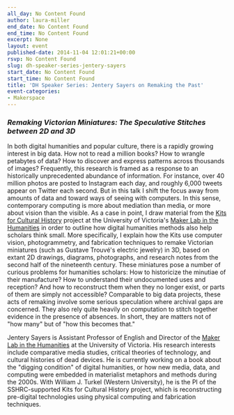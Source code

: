 ```yaml
---
all_day: No Content Found
author: laura-miller
end_date: No Content Found
end_time: No Content Found
excerpt: None
layout: event
published-date: 2014-11-04 12:01:21+00:00
rsvp: No Content Found
slug: dh-speaker-series-jentery-sayers
start_date: No Content Found
start_time: No Content Found
title: 'DH Speaker Series: Jentery Sayers on Remaking the Past'
event-categories:
- Makerspace
---
```


### _Remaking Victorian Miniatures: The Speculative Stitches between 2D and 3D_


In both digital humanities and popular culture, there is a rapidly growing interest in big data. How not to read a million books? How to wrangle petabytes of data? How to discover and express patterns across thousands of images? Frequently, this research is framed as a response to an historically unprecedented abundance of information. For instance, over 40 million photos are posted to Instagram each day, and roughly 6,000 tweets appear on Twitter each second. But in this talk I shift the focus away from amounts of data and toward ways of seeing with computers. In this sense, contemporary computing is more about mediation than media, or more about vision than the visible. As a case in point, I draw material from the [Kits for Cultural History](http://maker.uvic.ca/kitsposter/) project at the University of Victoria's [Maker Lab in the Humanities](http://maker.uvic.ca/) in order to outline how digital humanities methods also help scholars think small. More specifically, I explain how the Kits use computer vision, photogrammetry, and fabrication techniques to remake Victorian miniatures (such as Gustave Trouvé's electric jewelry) in 3D, based on extant 2D drawings, diagrams, photographs, and research notes from the second half of the nineteenth century. These miniatures pose a number of curious problems for humanities scholars: How to historicize the minutiae of their manufacture? How to understand their undocumented uses and reception? And how to reconstruct them when they no longer exist, or parts of them are simply not accessible? Comparable to big data projects, these acts of remaking involve some serious speculation where archival gaps are concerned. They also rely quite heavily on computation to stitch together evidence in the presence of absences. In short, they are matters not of "how many" but of "how this becomes that."

Jentery Sayers is Assistant Professor of English and Director of the [Maker Lab in the Humanities](http://maker.uvic.ca/) at the University of Victoria. His research interests include comparative media studies, critical theories of technology, and cultural histories of dead devices. He is currently working on a book about the "digging condition" of digital humanities, or how new media, data, and computing were embedded in materialist metaphors and methods during the 2000s. With William J. Turkel (Western University), he is the PI of the SSHRC-supported Kits for Cultural History project, which is reconstructing pre-digital technologies using physical computing and fabrication techniques.
